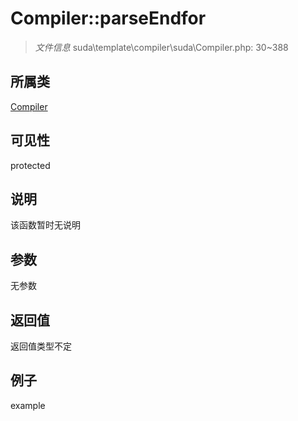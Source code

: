 # Compiler::parseEndfor

> *文件信息* suda\template\compiler\suda\Compiler.php: 30~388
## 所属类 

[Compiler](../Compiler.md)

## 可见性

  protected  
## 说明

该函数暂时无说明

## 参数

无参数

## 返回值
返回值类型不定

## 例子

example
